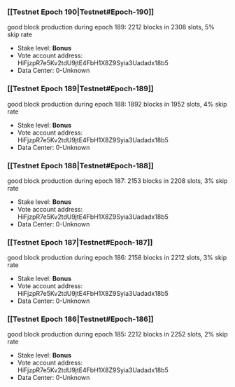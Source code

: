### [[Testnet Epoch 190|Testnet#Epoch-190]]
good block production during epoch 189: 2212 blocks in 2308 slots, 5% skip rate
* Stake level: **Bonus** 
* Vote account address: HiFjzpR7e5Kv2tdU9jtE4FbH1X8Z9Syia3Uadadx18b5
* Data Center: 0-Unknown
### [[Testnet Epoch 189|Testnet#Epoch-189]]
good block production during epoch 188: 1892 blocks in 1952 slots, 4% skip rate
* Stake level: **Bonus** 
* Vote account address: HiFjzpR7e5Kv2tdU9jtE4FbH1X8Z9Syia3Uadadx18b5
* Data Center: 0-Unknown
### [[Testnet Epoch 188|Testnet#Epoch-188]]
good block production during epoch 187: 2153 blocks in 2208 slots, 3% skip rate
* Stake level: **Bonus** 
* Vote account address: HiFjzpR7e5Kv2tdU9jtE4FbH1X8Z9Syia3Uadadx18b5
* Data Center: 0-Unknown
### [[Testnet Epoch 187|Testnet#Epoch-187]]
good block production during epoch 186: 2158 blocks in 2212 slots, 3% skip rate
* Stake level: **Bonus** 
* Vote account address: HiFjzpR7e5Kv2tdU9jtE4FbH1X8Z9Syia3Uadadx18b5
* Data Center: 0-Unknown
### [[Testnet Epoch 186|Testnet#Epoch-186]]
good block production during epoch 185: 2212 blocks in 2252 slots, 2% skip rate
* Stake level: **Bonus** 
* Vote account address: HiFjzpR7e5Kv2tdU9jtE4FbH1X8Z9Syia3Uadadx18b5
* Data Center: 0-Unknown